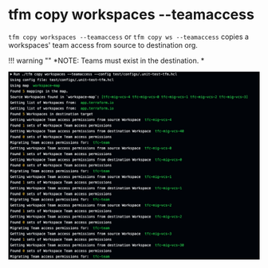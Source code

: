 # tfm copy workspaces --teamaccess

`tfm copy workspaces --teamaccess` or `tfm copy ws --teamaccess` copies a workspaces' team access from source to destination org.

!!! warning ""
    *NOTE: Teams must exist in the destination. *


![copy_ws_teamaccess](../images/copy_ws_teamaccess.png)